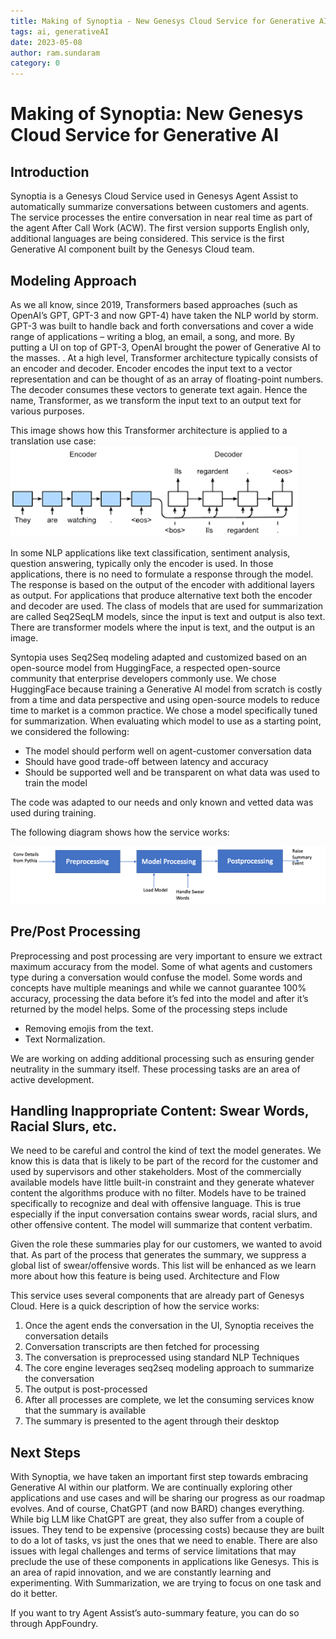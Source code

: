 ```yaml
---
title: Making of Synoptia - New Genesys Cloud Service for Generative AI
tags: ai, generativeAI
date: 2023-05-08
author: ram.sundaram
category: 0
---
```



# Making of Synoptia: New Genesys Cloud Service for Generative AI

## Introduction
Synoptia is a Genesys Cloud Service used in Genesys Agent Assist to automatically summarize conversations between customers and agents. The service processes the entire conversation in near real time as part of the agent After Call Work (ACW). The first version supports English only, additional languages are being considered. This service is the first Generative AI component built by the Genesys Cloud team.

## Modeling Approach
As we all know, since 2019, Transformers based approaches (such as OpenAI’s GPT, GPT-3 and now GPT-4) have taken the NLP world by storm. GPT-3 was built to handle back and forth conversations and cover a wide range of applications – writing a blog, an email, a song, and more. By putting a UI on top of GPT-3, OpenAI brought the power of Generative AI to the masses. .
At a high level, Transformer architecture typically consists of an encoder and decoder. Encoder encodes the input text to a vector representation and can be thought of as an array of floating-point numbers. The decoder consumes these vectors to generate text again. Hence the name, Transformer, as we transform the input text to an output text for various purposes.

This image shows how this Transformer architecture is applied to a translation use case:
![Translation via LLM](translate.png "Translation via LLM")


In some NLP applications like text classification, sentiment analysis, question answering, typically only the encoder is used. In those applications, there is no need to formulate a response through the model. The response is based on the output of the encoder with additional layers as output. For applications that produce alternative text both the encoder and decoder are used. The class of models that are used for summarization are called Seq2SeqLM models, since the input is text and output is also text. There are transformer models where the input is text, and the output is an image.

Syntopia uses Seq2Seq modeling adapted and customized based on an open-source model from HuggingFace, a respected open-source community that enterprise developers commonly use. We chose HuggingFace because training a Generative AI model from scratch is costly from a time and data perspective and using open-source models to reduce time to market is a common practice. 
We chose a model specifically tuned for summarization. When evaluating which model to use as a starting point, we considered the following:

* The model should perform well on agent-customer conversation data
* Should have good trade-off between latency and accuracy
* Should be supported well and be transparent on what data was used to train the model

The code was adapted to our needs and only known and vetted data was used during training.

The following diagram shows how the service works:

![Synoptia Service](Syntopia.png "Synoptia Service")
 
## Pre/Post Processing
Preprocessing and post processing are very important to ensure we extract maximum accuracy from the model. Some of what agents and customers type during a conversation would confuse the model. Some words and concepts have multiple meanings and while we cannot guarantee 100% accuracy, processing the data before it’s fed into the model and after it’s returned by the model helps. Some of the processing steps include

- Removing emojis from the text.
- Text Normalization.

We are working on adding additional processing such as ensuring gender neutrality in the summary itself. These processing tasks are an area of active development. 

## Handling Inappropriate Content: Swear Words, Racial Slurs, etc.
We need to be careful and control the kind of text the model generates. We know this is data that is likely to be part of the record for the customer and used by supervisors and other stakeholders. Most of the commercially available models have little built-in constraint and they generate whatever content the algorithms produce with no filter. Models have to be trained specifically to recognize and deal with offensive language. This is true especially if the input conversation contains swear words, racial slurs, and other offensive content. The model will summarize that content verbatim.

Given the role these summaries play for our customers, we wanted to avoid that. As part of the process that generates the summary, we suppress a global list of swear/offensive words. This list will be enhanced as we learn more about how this feature is being used.
Architecture and Flow

This service uses several components that are already part of Genesys Cloud. Here is a quick description of how the service works:

1. Once the agent ends the conversation in the UI, Synoptia receives the conversation details
2. Conversation transcripts are then fetched for processing
3. The conversation is preprocessed using standard NLP Techniques
4. The core engine leverages seq2seq modeling approach to summarize the conversation
5. The output is post-processed
6. After all processes are complete, we let the consuming services know that the summary is available
7. The summary is presented to the agent through their desktop
 
## Next Steps
With Synoptia, we have taken an important first step towards embracing Generative AI within our platform. We are continually exploring other applications and use cases and will be sharing our progress as our roadmap evolves. And of course, ChatGPT (and now BARD) changes everything. While big LLM like ChatGPT are great, they also suffer from a couple of issues. They tend to be expensive (processing costs) because they are built to do a lot of tasks, vs just the ones that we need to enable. There are also issues with legal challenges and terms of service limitations that may preclude the use of these components in applications like Genesys. This is an area of rapid innovation, and we are constantly learning and experimenting. With Summarization, we are trying to focus on one task and do it better.

If you want to try Agent Assist’s auto-summary feature, you can do so through AppFoundry. 

